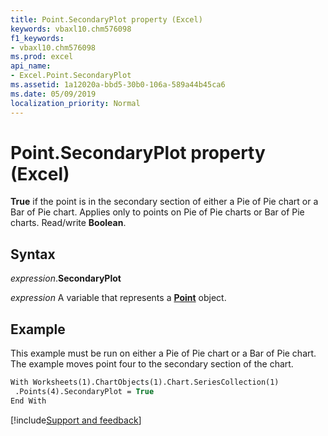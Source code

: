 ```yaml
---
title: Point.SecondaryPlot property (Excel)
keywords: vbaxl10.chm576098
f1_keywords:
- vbaxl10.chm576098
ms.prod: excel
api_name:
- Excel.Point.SecondaryPlot
ms.assetid: 1a12020a-bbd5-30b0-106a-589a44b45ca6
ms.date: 05/09/2019
localization_priority: Normal
---
```



# Point.SecondaryPlot property (Excel)

**True** if the point is in the secondary section of either a Pie of Pie chart or a Bar of Pie chart. Applies only to points on Pie of Pie charts or Bar of Pie charts. Read/write **Boolean**.


## Syntax

_expression_.**SecondaryPlot**

_expression_ A variable that represents a **[Point](Excel.Point(object).md)** object.


## Example

This example must be run on either a Pie of Pie chart or a Bar of Pie chart. The example moves point four to the secondary section of the chart.

```vb
With Worksheets(1).ChartObjects(1).Chart.SeriesCollection(1) 
 .Points(4).SecondaryPlot = True 
End With
```



[!include[Support and feedback](~/includes/feedback-boilerplate.md)]